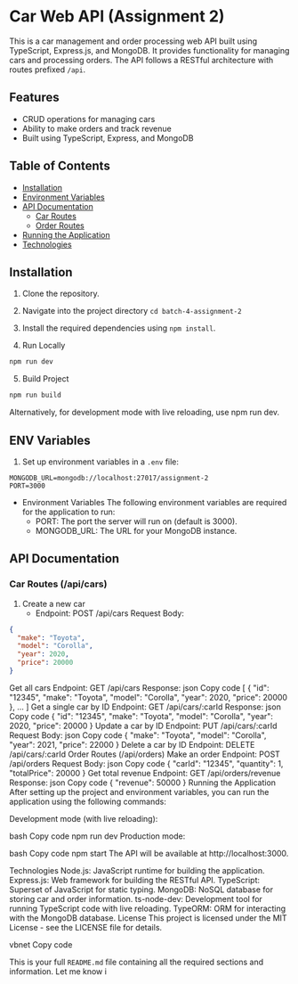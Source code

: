 # Car Web API (Assignment 2)

This is a car management and order processing web API built using TypeScript, Express.js, and MongoDB. It provides functionality for managing cars and processing orders. The API follows a RESTful architecture with routes prefixed `/api`.

## Features

- CRUD operations for managing cars
- Ability to make orders and track revenue
- Built using TypeScript, Express, and MongoDB

## Table of Contents

- [Installation](#installation)
- [Environment Variables](#environment-variables)
- [API Documentation](#api-documentation)
  - [Car Routes](#car-routes)
  - [Order Routes](#order-routes)
- [Running the Application](#running-the-application)
- [Technologies](#technologies)

## Installation

1. Clone the repository.
2. Navigate into the project directory `cd batch-4-assignment-2`
3. Install the required dependencies using `npm install`.

4. Run Locally

```bash
npm run dev
```

5. Build Project

```bash
npm run build
```

Alternatively, for development mode with live reloading, use npm run dev.

## ENV Variables

1. Set up environment variables in a `.env` file:

```env
MONGODB_URL=mongodb://localhost:27017/assignment-2
PORT=3000
```

- Environment Variables
  The following environment variables are required for the application to run:
  - PORT: The port the server will run on (default is 3000).
  - MONGODB_URL: The URL for your MongoDB instance.

## API Documentation

### Car Routes (/api/cars)

1. Create a new car
   - Endpoint: POST /api/cars
     Request Body:

```json
{
  "make": "Toyota",
  "model": "Corolla",
  "year": 2020,
  "price": 20000
}
```

Get all cars
Endpoint: GET /api/cars
Response:
json
Copy code
[
{
"id": "12345",
"make": "Toyota",
"model": "Corolla",
"year": 2020,
"price": 20000
},
...
]
Get a single car by ID
Endpoint: GET /api/cars/:carId
Response:
json
Copy code
{
"id": "12345",
"make": "Toyota",
"model": "Corolla",
"year": 2020,
"price": 20000
}
Update a car by ID
Endpoint: PUT /api/cars/:carId
Request Body:
json
Copy code
{
"make": "Toyota",
"model": "Corolla",
"year": 2021,
"price": 22000
}
Delete a car by ID
Endpoint: DELETE /api/cars/:carId
Order Routes (/api/orders)
Make an order
Endpoint: POST /api/orders
Request Body:
json
Copy code
{
"carId": "12345",
"quantity": 1,
"totalPrice": 20000
}
Get total revenue
Endpoint: GET /api/orders/revenue
Response:
json
Copy code
{
"revenue": 50000
}
Running the Application
After setting up the project and environment variables, you can run the application using the following commands:

Development mode (with live reloading):

bash
Copy code
npm run dev
Production mode:

bash
Copy code
npm start
The API will be available at http://localhost:3000.

Technologies
Node.js: JavaScript runtime for building the application.
Express.js: Web framework for building the RESTful API.
TypeScript: Superset of JavaScript for static typing.
MongoDB: NoSQL database for storing car and order information.
ts-node-dev: Development tool for running TypeScript code with live reloading.
TypeORM: ORM for interacting with the MongoDB database.
License
This project is licensed under the MIT License - see the LICENSE file for details.

vbnet
Copy code

This is your full `README.md` file containing all the required sections and information. Let me know i
